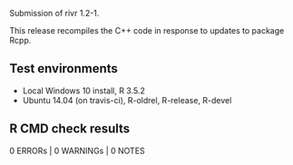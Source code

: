 Submission of rivr 1.2-1. 

This release recompiles the C++ code in response to updates to package Rcpp.

## Test environments

* Local Windows 10 install, R 3.5.2
* Ubuntu 14.04 (on travis-ci), R-oldrel, R-release, R-devel

## R CMD check results

0 ERRORs | 0 WARNINGs | 0 NOTES